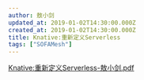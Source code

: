 ```yaml
---
author: 敖小剑
updated_at: 2019-01-02T14:30:00.000Z
created_at: 2019-01-02T14:30:00.000Z
title: Knative:重新定义Serverless
tags: ["SOFAMesh"]
---
```


[Knative:重新定义Serverless-敖小剑.pdf](./resources/2019-01/Knative:重新定义Serverless.pdf)
